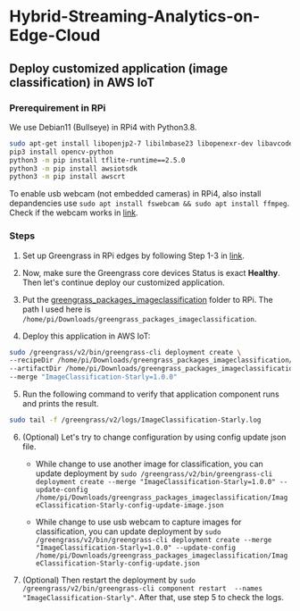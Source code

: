# Hybrid-Streaming-Analytics-on-Edge-Cloud

## Deploy customized application (image classification) in AWS IoT

### Prerequirement in RPi

We use Debian11 (Bullseye) in RPi4 with Python3.8.

```bash
sudo apt-get install libopenjp2-7 libilmbase23 libopenexr-dev libavcodec-dev libavformat-dev libswscale-dev libv4l-dev libgtk-3-0 libwebp-dev
pip3 install opencv-python
python3 -m pip install tflite-runtime==2.5.0
python3 -m pip install awsiotsdk
python3 -m pip install awscrt
```

To enable usb webcam (not embedded cameras) in RPi4, also install depandencies use ``sudo apt install fswebcam && sudo apt install ffmpeg``. Check if the webcam works in [link](https://raspberrypi-guide.github.io/electronics/using-usb-webcams).

### Steps

1. Set up Greengrass in RPi edges by following Step 1-3 in [link](https://docs.aws.amazon.com/greengrass/v2/developerguide/getting-started.html).

2. Now, make sure the Greengrass core devices Status is exact **Healthy**. Then let's continue deploy our customized application. 

3. Put the [greengrass_packages_imageclassification](./greengrass_packages_imageclassification) folder to RPi. The path I used here is ``/home/pi/Downloads/greengrass_packages_imageclassification``.

4. Deploy this application in AWS IoT:

```bash
sudo /greengrass/v2/bin/greengrass-cli deployment create \
--recipeDir /home/pi/Downloads/greengrass_packages_imageclassification/recipes \
--artifactDir /home/pi/Downloads/greengrass_packages_imageclassification/artifacts \
--merge "ImageClassification-Starly=1.0.0"
```

5. Run the following command to verify that application component runs and prints the result.
```bash
sudo tail -f /greengrass/v2/logs/ImageClassification-Starly.log
```

6. (Optional) Let's try to change configuration by using config update json file.

    - While change to use another image for classification, you can update deployment by ``sudo /greengrass/v2/bin/greengrass-cli deployment create --merge "ImageClassification-Starly=1.0.0" --update-config /home/pi/Downloads/greengrass_packages_imageclassification/ImageClassification-Starly-config-update-image.json``

    - While change to use usb webcam to capture images for classification, you can update deployment by ``sudo /greengrass/v2/bin/greengrass-cli deployment create --merge "ImageClassification-Starly=1.0.0" --update-config /home/pi/Downloads/greengrass_packages_imageclassification/ImageClassification-Starly-config-update.json``

7. (Optional) Then restart the deployment by ``sudo /greengrass/v2/bin/greengrass-cli component restart  --names "ImageClassification-Starly"``. After that, use step 5 to check the logs.

